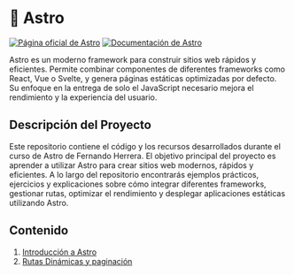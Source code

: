 # 🚀 Astro

[![Página oficial de Astro](https://img.shields.io/badge/Astro-Web-blue?logo=astro)](https://astro.build/)
[![Documentación de Astro](https://img.shields.io/badge/Documentación-Astro-blueviolet?logo=book)](https://docs.astro.build/)

Astro es un moderno framework para construir sitios web rápidos y eficientes. Permite combinar componentes de diferentes frameworks como React, Vue o Svelte, y genera páginas estáticas optimizadas por defecto. Su enfoque en la entrega de solo el JavaScript necesario mejora el rendimiento y la experiencia del usuario.

## Descripción del Proyecto

Este repositorio contiene el código y los recursos desarrollados durante el curso de Astro de Fernando Herrera. El objetivo principal del proyecto es aprender a utilizar Astro para crear sitios web modernos, rápidos y eficientes. A lo largo del repositorio encontrarás ejemplos prácticos, ejercicios y explicaciones sobre cómo integrar diferentes frameworks, gestionar rutas, optimizar el rendimiento y desplegar aplicaciones estáticas utilizando Astro.

## Contenido

1. [Introducción a Astro](./01-foundation)
2. [Rutas Dinámicas y paginación](./02-pokemon-static)
